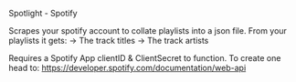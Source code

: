 Spotlight - Spotify

Scrapes your spotify account to collate playlists into a json file.
From your playlists it gets:
 -> The track titles
 -> The track artists

Requires a Spotify App clientID & ClientSecret to function.
To create one head to: https://developer.spotify.com/documentation/web-api
